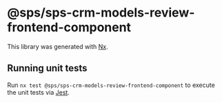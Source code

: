 # @sps/sps-crm-models-review-frontend-component

This library was generated with [Nx](https://nx.dev).

## Running unit tests

Run `nx test @sps/sps-crm-models-review-frontend-component` to execute the unit tests via [Jest](https://jestjs.io).
